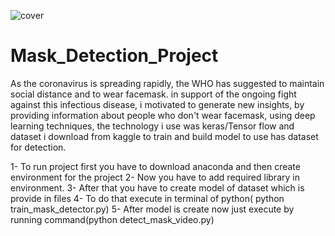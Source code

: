 ![cover](https://user-images.githubusercontent.com/42578017/121801231-f0d86f00-cc53-11eb-98c5-0e38c66c605a.PNG)
# Mask_Detection_Project

As the coronavirus is spreading rapidly, the WHO has suggested to maintain social distance and to wear facemask. in support of the ongoing fight against this infectious disease, i motivated to generate new insights, by providing information about people who don't wear facemask, using deep learning techniques, the technology i use was keras/Tensor flow and dataset i download from kaggle to train and build model to use has dataset for detection.


1- To run project first you have to download anaconda and then create environment for the project
2- Now you have to add required library in environment. 
3- After that you have to create model of dataset which is provide in files
4- To do that execute in terminal of python( python train_mask_detector.py)
5- After model is create now just execute by running command(python detect_mask_video.py)
